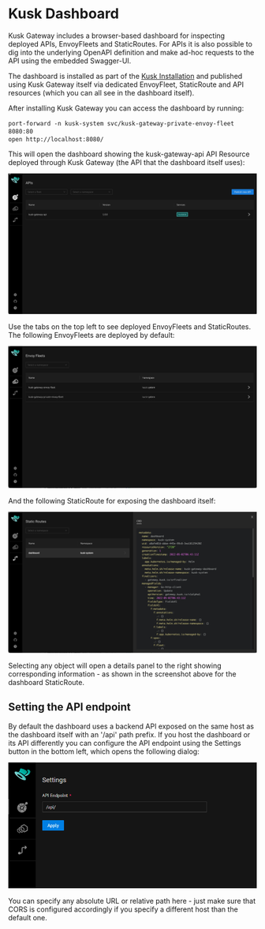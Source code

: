 # Kusk Dashboard

Kusk Gateway includes a browser-based dashboard for inspecting deployed APIs, EnvoyFleets and StaticRoutes. For APIs
it is also possible to dig into the underlying OpenAPI definition and make ad-hoc requests to the API using the 
embedded Swagger-UI. 

The dashboard is installed as part of the [Kusk Installation](../cli/install-cmd.md) and published using Kusk Gateway
itself via dedicated EnvoyFleet, StaticRoute and API resources (which you can all see in the dashboard itself). 

After installing Kusk Gateway you can access the dashboard by running:

```shell
port-forward -n kusk-system svc/kusk-gateway-private-envoy-fleet 8080:80
open http://localhost:8080/
```

This will open the dashboard showing the kusk-gateway-api API Resource deployed through Kusk Gateway (the API that the dashboard 
itself uses):

![Kusk Dashboard APIs](images/dashboard-apis.png)

Use the tabs on the top left to see deployed EnvoyFleets and StaticRoutes. The following EnvoyFleets are deployed by 
default:

![Kusk Dashboard Fleets](images/dashboard-fleets.png)

And the following StaticRoute for exposing the dashboard itself:

![Kusk Dashboard StaticRoutes](images/dashboard-staticroutes.png)

Selecting any object will open a details panel to the right showing corresponding information - as shown in the screenshot 
above for the dashboard StaticRoute.

## Setting the API endpoint

By default the dashboard uses a backend API exposed on the same host as the dashboard itself with an '/api' path prefix.
If you host the dashboard or its API differently you can configure the API endpoint using the Settings button in the 
bottom left, which opens the following dialog:

![Kusk Dashboard Settings](images/settings.png)

You can specify any absolute URL or relative path here - just make sure that CORS is configured accordingly if you specify
a different host than the default one.


